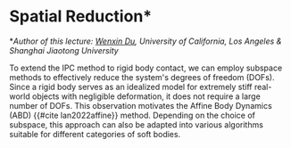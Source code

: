 # Spatial Reduction*

**Author of this lecture: [Wenxin Du](https://dwxrycb123.github.io/), University of California, Los Angeles & Shanghai Jiaotong University*

To extend the IPC method to rigid body contact, we can employ subspace methods to effectively reduce the system's degrees of freedom (DOFs). Since a rigid body serves as an idealized model for extremely stiff real-world objects with negligible deformation, it does not require a large number of DOFs. This observation motivates the Affine Body Dynamics (ABD) {{#cite lan2022affine}} method. Depending on the choice of subspace, this approach can also be adapted into various algorithms suitable for different categories of soft bodies.